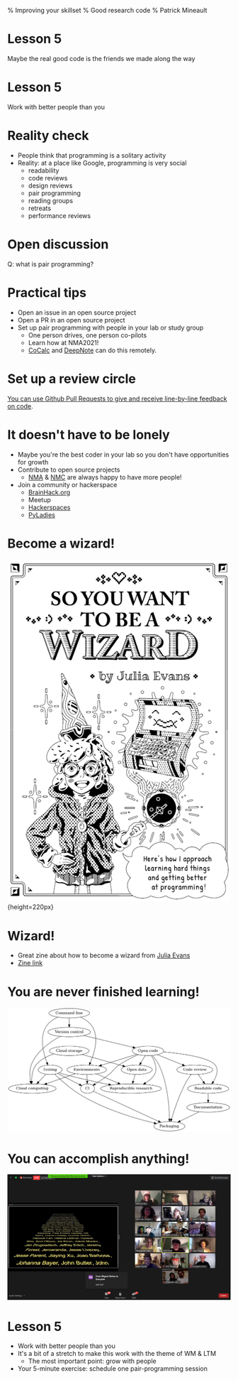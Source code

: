 % Improving your skillset
% Good research code
% Patrick Mineault

# Lesson 5

Maybe the real good code is the friends we made along the way

# Lesson 5

Work with better people than you

# Reality check

* People think that programming is a solitary activity
* Reality: at a place like Google, programming is very social
    * readability
    * code reviews
    * design reviews
    * pair programming
    * reading groups
    * retreats
    * performance reviews

# Open discussion

Q: what is pair programming?

# Practical tips

* Open an issue in an open source project
* Open a PR in an open source project
* Set up pair programming with people in your lab or study group
    * One person drives, one person co-pilots
    * Learn how at NMA2021!
    * [CoCalc](https://cocalc.com/) and [DeepNote](https://deepnote.com/) can do this remotely.

# Set up a review circle

[You can use Github Pull Requests to give and receive line-by-line feedback on code](https://docs.github.com/en/enterprise-server@2.20/github/collaborating-with-issues-and-pull-requests/reviewing-proposed-changes-in-a-pull-request).


# It doesn't have to be lonely

- Maybe you're the best coder in your lab so you don't have opportunities for growth
- Contribute to open source projects
    - [NMA](https://neuromatchacademy.org/) & [NMC](https://neuromatch.io/) are always happy to have more people!
- Join a community or hackerspace
    - [BrainHack.org](https://brainhack.org/)
    - Meetup
    - [Hackerspaces](https://wiki.hackerspaces.org/w/index.php)
    - [PyLadies](https://www.pyladies.com/)

# Become a wizard!

![zine by Julia Evans, released under CC-BY-NC-SA 4.0 license](../figures/wizard.png){height=220px}

# Wizard!

- Great zine about how to become a wizard from [Julia Evans](https://www.twitter.com/b0rk)
- [Zine link](https://wizardzines.com/comics/take-on-hard-projects/)

# You are never finished learning!

![](../figures/reproducible_research.png)

# You can accomplish anything!

![](../figures/nma.png)

# Lesson 5

* Work with better people than you
* It's a bit of a stretch to make this work with the theme of WM & LTM
    * The most important point: grow with people
* Your 5-minute exercise: schedule one pair-programming session
